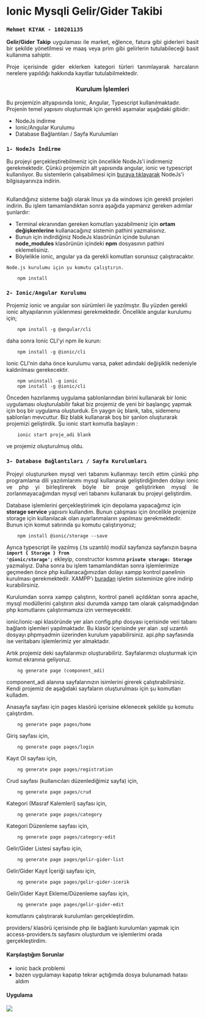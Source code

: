  <h1><b>Ionic Mysqli Gelir/Gider Takibi</b></h1>


 <h3><code><b>Mehmet KIYAK - 180201135</b></code></h3>

<p style="text-align:justify"><b>Gelir/Gider Takip</b> uygulaması ile market, eğlence, fatura gibi giderleri basit bir şekilde yönetilmesi ve maaş veya prim gibi gelirlerin tutulabileceği basit kullanıma sahiptir.  </p>
<p style="text-align:justify">Proje içerisinde gider eklerken kategori türleri tanımlayarak harcaların nerelere yapıldığı hakkında kayıtlar tutulabilmektedir.</p>


<p></p>
<h3 style="text-align:center">Kurulum İşlemleri</h3>

Bu projemizin altyapısında Ionic, Angular, Typescript kullanılmaktadır. Projenin temel yapısını oluşturmak için gerekli aşamalar aşağıdaki gibidir:

<ul>
  <li>NodeJs indirme</li>
  <li>Ionic/Angular Kurulumu</li>
  <li>Database Bağlantıları / Sayfa Kurulumları</li>
</ul>

<h3><code>1- NodeJs İndirme</code></h3>
Bu projeyi gerçekleştirebilmeniz için öncelikle NodeJs'i indirmeniz gerekmektedir. Çünkü projemizin alt yapısında angular, ionic ve typescript kullanılıyor. Bu sistemlerin çalışabilmesi için <a href="https://nodejs.org/tr/download/">buraya tıklayarak</a> NodeJs'i bilgisayarınıza indirin.
<br></br>
<p>Kullandığınız sisteme bağlı olarak linux ya da windows için gerekli projeleri indirin. Bu işlem tamamlandıktan sonra aşağıda yapmanız gereken adımlar şunlardır:
</p>

<ul>
<li>Terminal ekranından gereken komutları yazabilmeniz için <b>ortam değişkenlerine</b> kullanacağınız sistemin pathini yazmalısınız. </li>
<li>Bunun için indirdiğiniz NodeJs klasörünün içinde bulunan <b>node_modules</b> klasörünün içindeki <b>npm</b> dosyasının pathini eklemelisiniz.</li>
<li>Böylelikle ionic, angular ya da gerekli komutları sorunsuz çalıştıracaktır.</li>

</ul>
<code>Node.js kurulumu için şu komutu çalıştırın.</code>

		npm install


<h3><code>2- Ionic/Angular Kurulumu</code></h3>

Projemiz ionic ve angular son sürümleri ile yazılmıştır. Bu yüzden gerekli ionic altyapılarının yüklenmesi gerekmektedir. Öncelikle angular kurulumu için;


		npm install -g @angular/cli

daha sonra Ionic CLI'yi npm ile kurun:

		npm install -g @ionic/cli
        
Ionic CLI'nin daha önce kurulumu varsa, paket adındaki değişiklik nedeniyle kaldırılması gerekecektir.

		npm uninstall -g ionic
		npm install -g @ionic/cli
        
Önceden hazırlanmış uygulama şablonlarından birini kullanarak bir Ionic uygulaması oluşturulabilir fakat biz projemiz de yeni bir başlangıç ​​yapmak için boş bir uygulama oluşturduk. En yaygın üç blank, tabs, sidemenu şablonları mevcuttur. Biz blabk kullanarak boş bir şanlon oluşturarak projemizi geliştirdik. Şu ionic start komutla başlayın :

		ionic start proje_adi blank
        
ve projemiz oluşturulmuş oldu.


<h3><code>3- Database Bağlantıları / Sayfa Kurulumları</code></h3>

<p  style="text-align:justify"> Projeyi oluştururken mysql veri tabanını kullanmayı tercih ettim çünkü php programlama dili yazılımlarımı mysql kullanarak geliştirdiğimden dolayı ionic ve php yi birleştirerek böyle bir proje geliştirirken mysql ile zorlanmayacağımdan mysql veri tabanını kullanarak bu projeyi geliştirdim.</p>
<p>Database işlemlerini gerçekleştirimek için depolama yapacağımız için <b>storage service</b> yapısını kullandım. Bunun çalışması için öncelikle projenize storage için kullanılacak olan ayarlanmaların yapılması gerekmektedir. Bunun için komut satırında şu komutu çalıştırıyoruz;


		npm install @ionic/storage --save
        
 Ayrıca typescript ile yazılmış (.ts uzantılı) modül sayfanıza sayfanızın başına <code><b>import { Storage } from '@ionic/storage';</b></code> ekleyip, constructor kısmına <code><b>private storage: Storage</b></code> yazmalıyız. Daha sonra  bu işlem tamamlandıktan sonra işlemlerimize geçmeden önce php kullanacağımızdan dolayı xampp kontrol panelinin kurulması gerekmektedir. XAMPP'ı <a href="https://www.apachefriends.org/tr/download.html" target="_blank">buradan</a> işletim sisteminize göre indirip kurabilirsiniz.</p>

<p style="text-align:justify">Kurulumdan sonra xampp çalıştırın, kontrol paneli açıldıktan sonra apache, mysql modüllerini çalıştırın aksi durumda xampp tam olarak çalışmadığından php komutlarını çalıştırmamıza izin vermeyecektir.

ionic/ionic-api klasöründe yer alan config.php dosyası içerisinde veri tabanı bağlantı işlemleri yapılmaktadır. Bu klasör içerisinde yer alan .sql uzantılı dosyayı phpmyadmin üzerinden kurulum yapabilirsiniz. api.php sayfasında ise veritabanı işlemlerimiz yer almaktadır.

<p>Artık projemiz deki sayfalarımızı oluşturabiliriz. Sayfalarımızı oluşturmak için komut ekranına geliyoruz.</p>

		ng generate page (component_adi)

<p>component_adi alanına sayfalarınızın isimlerini girerek çalıştırabilirsiniz. Kendi projemiz de aşağıdaki sayfaların oluşturulması için şu komutları kulladım.</p>

Anasayfa sayfası için pages klasörü içerisine eklenecek şekilde şu komutu çalıştırdım.

		ng generate page pages/home

Giriş sayfası için,

		ng generate page pages/login

Kayıt Ol sayfası için,

		ng generate page pages/registration

Crud sayfası (kullanıcıları düzenlediğimiz sayfa) için, 

		ng generate page pages/crud

Kategori (Masraf Kalemleri) sayfası için,

		ng generate page pages/category

Kategori Düzenleme sayfası için,

		ng generate page pages/category-edit

Gelir/Gider Listesi sayfası için,

		ng generate page pages/gelir-gider-list

Gelir/Gider Kayıt İçeriği sayfası için,

		ng generate page pages/gelir-gider-icerik

Gelir/Gider Kayıt Ekleme/Düzenleme sayfası için,

		ng generate page pages/gelir-gider-edit

<p>komutlarını çalıştırarak kurulumları gerçekleştirdim.</p>

<p>providers/ klasörü içerisinde php ile bağlantı kurulumları yapmak için access-providers.ts sayfasını oluşturdum ve işlemlerimi orada gerçekleştirdim. 


<h4>Karşılaştığım Sorunlar</h4>

 - ionic back problemi 
 - bazen uygulamayı kapatıp tekrar açtığımda dosya bulunamadı hatası aldım 

<h4> Uygulama </h4>

<img src="http://mavilion.com/github/gelir-gider-takibi.gif" />